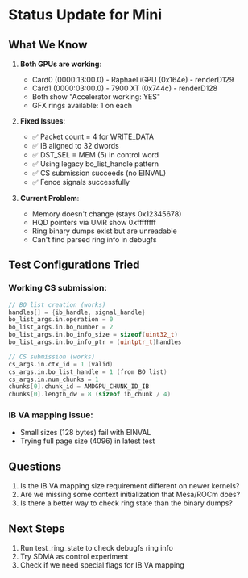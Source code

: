 # Status Update for Mini

## What We Know

1. **Both GPUs are working**:
   - Card0 (0000:13:00.0) - Raphael iGPU (0x164e) - renderD129
   - Card1 (0000:03:00.0) - 7900 XT (0x744c) - renderD128
   - Both show "Accelerator working: YES"
   - GFX rings available: 1 on each

2. **Fixed Issues**:
   - ✅ Packet count = 4 for WRITE_DATA
   - ✅ IB aligned to 32 dwords
   - ✅ DST_SEL = MEM (5) in control word
   - ✅ Using legacy bo_list_handle pattern
   - ✅ CS submission succeeds (no EINVAL)
   - ✅ Fence signals successfully

3. **Current Problem**:
   - Memory doesn't change (stays 0x12345678)
   - HQD pointers via UMR show 0xffffffff
   - Ring binary dumps exist but are unreadable
   - Can't find parsed ring info in debugfs

## Test Configurations Tried

### Working CS submission:
```c
// BO list creation (works)
handles[] = {ib_handle, signal_handle}
bo_list_args.in.operation = 0
bo_list_args.in.bo_number = 2
bo_list_args.in.bo_info_size = sizeof(uint32_t)
bo_list_args.in.bo_info_ptr = (uintptr_t)handles

// CS submission (works)
cs_args.in.ctx_id = 1 (valid)
cs_args.in.bo_list_handle = 1 (from BO list)
cs_args.in.num_chunks = 1
chunks[0].chunk_id = AMDGPU_CHUNK_ID_IB
chunks[0].length_dw = 8 (sizeof ib_chunk / 4)
```

### IB VA mapping issue:
- Small sizes (128 bytes) fail with EINVAL
- Trying full page size (4096) in latest test

## Questions

1. Is the IB VA mapping size requirement different on newer kernels?
2. Are we missing some context initialization that Mesa/ROCm does?
3. Is there a better way to check ring state than the binary dumps?

## Next Steps
1. Run test_ring_state to check debugfs ring info
2. Try SDMA as control experiment
3. Check if we need special flags for IB VA mapping
